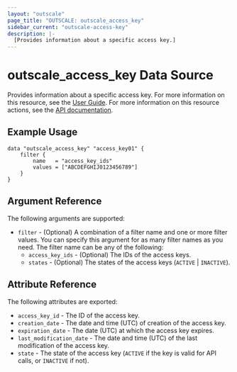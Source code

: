 ```yaml
---
layout: "outscale"
page_title: "OUTSCALE: outscale_access_key"
sidebar_current: "outscale-access-key"
description: |-
  [Provides information about a specific access key.]
---
```


# outscale_access_key Data Source

Provides information about a specific access key.
For more information on this resource, see the [User Guide](https://docs.outscale.com/en/userguide/About-Access-Keys.html).
For more information on this resource actions, see the [API documentation](https://docs.outscale.com/api#3ds-outscale-api-accesskey).

## Example Usage

```hcl
data "outscale_access_key" "access_key01" { 
    filter {
        name   = "access_key_ids"
        values = ["ABCDEFGHIJ0123456789"]
    }
}
```

## Argument Reference

The following arguments are supported:

* `filter` - (Optional) A combination of a filter name and one or more filter values. You can specify this argument for as many filter names as you need. The filter name can be any of the following:
    * `access_key_ids` - (Optional) The IDs of the access keys.
    * `states` - (Optional) The states of the access keys (`ACTIVE` \| `INACTIVE`).

## Attribute Reference

The following attributes are exported:

* `access_key_id` - The ID of the access key.
* `creation_date` - The date and time (UTC) of creation of the access key.
* `expiration_date` - The date (UTC) at which the access key expires.
* `last_modification_date` - The date and time (UTC) of the last modification of the access key.
* `state` - The state of the access key (`ACTIVE` if the key is valid for API calls, or `INACTIVE` if not).
